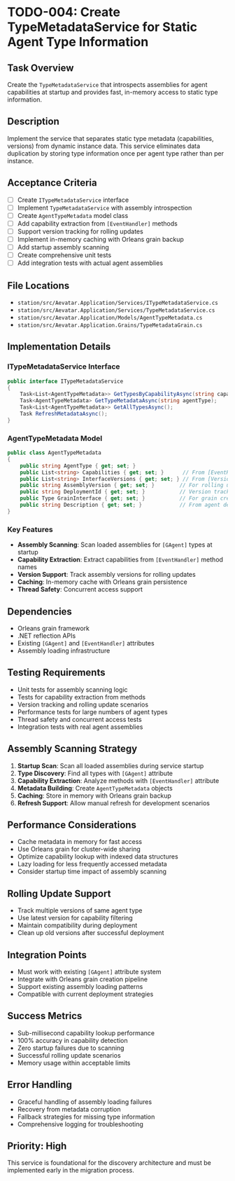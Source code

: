 # TODO-004: Create TypeMetadataService for Static Agent Type Information

## Task Overview
Create the `TypeMetadataService` that introspects assemblies for agent capabilities at startup and provides fast, in-memory access to static type information.

## Description
Implement the service that separates static type metadata (capabilities, versions) from dynamic instance data. This service eliminates data duplication by storing type information once per agent type rather than per instance.

## Acceptance Criteria
- [ ] Create `ITypeMetadataService` interface
- [ ] Implement `TypeMetadataService` with assembly introspection
- [ ] Create `AgentTypeMetadata` model class
- [ ] Add capability extraction from `[EventHandler]` methods
- [ ] Support version tracking for rolling updates
- [ ] Implement in-memory caching with Orleans grain backup
- [ ] Add startup assembly scanning
- [ ] Create comprehensive unit tests
- [ ] Add integration tests with actual agent assemblies

## File Locations
- `station/src/Aevatar.Application/Services/ITypeMetadataService.cs`
- `station/src/Aevatar.Application/Services/TypeMetadataService.cs`
- `station/src/Aevatar.Application/Models/AgentTypeMetadata.cs`
- `station/src/Aevatar.Application.Grains/TypeMetadataGrain.cs`

## Implementation Details

### ITypeMetadataService Interface
```csharp
public interface ITypeMetadataService
{
    Task<List<AgentTypeMetadata>> GetTypesByCapabilityAsync(string capability);
    Task<AgentTypeMetadata> GetTypeMetadataAsync(string agentType);
    Task<List<AgentTypeMetadata>> GetAllTypesAsync();
    Task RefreshMetadataAsync();
}
```

### AgentTypeMetadata Model
```csharp
public class AgentTypeMetadata
{
    public string AgentType { get; set; }
    public List<string> Capabilities { get; set; }      // From [EventHandler] methods
    public List<string> InterfaceVersions { get; set; } // From [Version] attributes  
    public string AssemblyVersion { get; set; }        // For rolling updates
    public string DeploymentId { get; set; }           // Version tracking
    public Type GrainInterface { get; set; }           // For grain creation
    public string Description { get; set; }            // From agent description
}
```

### Key Features
- **Assembly Scanning**: Scan loaded assemblies for `[GAgent]` types at startup
- **Capability Extraction**: Extract capabilities from `[EventHandler]` method names
- **Version Support**: Track assembly versions for rolling updates
- **Caching**: In-memory cache with Orleans grain persistence
- **Thread Safety**: Concurrent access support

## Dependencies
- Orleans grain framework
- .NET reflection APIs
- Existing `[GAgent]` and `[EventHandler]` attributes
- Assembly loading infrastructure

## Testing Requirements
- Unit tests for assembly scanning logic
- Tests for capability extraction from methods
- Version tracking and rolling update scenarios
- Performance tests for large numbers of agent types
- Thread safety and concurrent access tests
- Integration tests with real agent assemblies

## Assembly Scanning Strategy
1. **Startup Scan**: Scan all loaded assemblies during service startup
2. **Type Discovery**: Find all types with `[GAgent]` attribute
3. **Capability Extraction**: Analyze methods with `[EventHandler]` attribute
4. **Metadata Building**: Create `AgentTypeMetadata` objects
5. **Caching**: Store in memory with Orleans grain backup
6. **Refresh Support**: Allow manual refresh for development scenarios

## Performance Considerations
- Cache metadata in memory for fast access
- Use Orleans grain for cluster-wide sharing
- Optimize capability lookup with indexed data structures
- Lazy loading for less frequently accessed metadata
- Consider startup time impact of assembly scanning

## Rolling Update Support
- Track multiple versions of same agent type
- Use latest version for capability filtering
- Maintain compatibility during deployment
- Clean up old versions after successful deployment

## Integration Points
- Must work with existing `[GAgent]` attribute system
- Integrate with Orleans grain creation pipeline
- Support existing assembly loading patterns
- Compatible with current deployment strategies

## Success Metrics
- Sub-millisecond capability lookup performance
- 100% accuracy in capability detection
- Zero startup failures due to scanning
- Successful rolling update scenarios
- Memory usage within acceptable limits

## Error Handling
- Graceful handling of assembly loading failures
- Recovery from metadata corruption
- Fallback strategies for missing type information
- Comprehensive logging for troubleshooting

## Priority: High
This service is foundational for the discovery architecture and must be implemented early in the migration process.